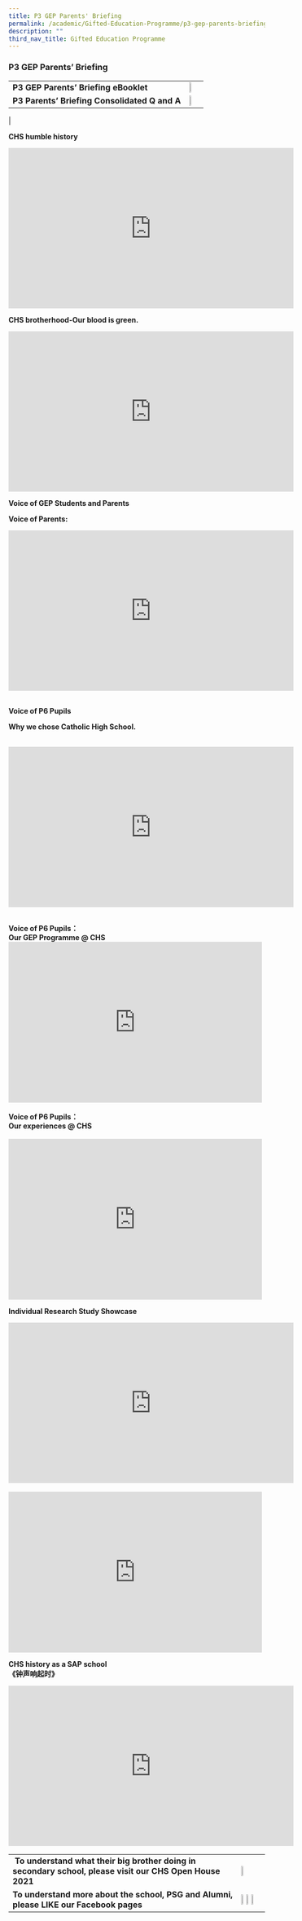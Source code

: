 ```yaml
---
title: P3 GEP Parents' Briefing
permalink: /academic/Gifted-Education-Programme/p3-gep-parents-briefing/
description: ""
third_nav_title: Gifted Education Programme
---
```

### P3 GEP Parents’ Briefing

|  	|  	|
|---	|---	|
|  **P3 GEP Parents’ Briefing eBooklet**	| <a href="https://drive.google.com/file/d/1WM1gKCpbAWkO8bk0spHVA8-R-UNgdoyp/view"><img style="width:45%" src="/images/gep13.png"></a> 	|
|  **P3 Parents’ Briefing Consolidated Q and A**	|  <a href="https://tinyurl.com/u8pn4xjf"><img style="width:25%" src="/images/gep14.png"></a>	|
| 

**CHS humble history**

<iframe width="560" height="315" src="https://www.youtube.com/embed/M9iTnspwy3g" title="YouTube video player" frameborder="0" allow="accelerometer; autoplay; clipboard-write; encrypted-media; gyroscope; picture-in-picture" allowfullscreen></iframe> 	

**CHS brotherhood-Our blood is green.**	

<iframe width="560" height="315" src="https://www.youtube.com/embed/vSdCkrXixZo" title="YouTube video player" frameborder="0" allow="accelerometer; autoplay; clipboard-write; encrypted-media; gyroscope; picture-in-picture" allowfullscreen></iframe> 	

**Voice of GEP Students and Parents** 	

**Voice of Parents:** <br> 

<iframe width="560" height="315" src="https://www.youtube.com/embed/yTgMq5CkPkc" title="YouTube video player" frameborder="0" allow="accelerometer; autoplay; clipboard-write; encrypted-media; gyroscope; picture-in-picture" allowfullscreen></iframe> <br><br>

**Voice of P6 Pupils** <br>

**Why we chose Catholic High School.** <br><br> 

<iframe width="560" height="315" src="https://www.youtube.com/embed/Z3VUxSbTbpI" title="YouTube video player" frameborder="0" allow="accelerometer; autoplay; clipboard-write; encrypted-media; gyroscope; picture-in-picture" allowfullscreen></iframe> <br><br>

**Voice of P6 Pupils：<br> Our GEP Programme @ CHS** <br> <iframe width="498" height="316" src="https://www.youtube.com/embed/RXclJ9iFYyY" title="Pupils seg2" frameborder="0" allow="accelerometer; autoplay; clipboard-write; encrypted-media; gyroscope; picture-in-picture" allowfullscreen></iframe> <br><br> **Voice of P6 Pupils：<br> Our experiences @ CHS** <br><br> <iframe width="498" height="316" src="https://www.youtube.com/embed/sJ08_OYfzHY" title="Pupils seg3" frameborder="0" allow="accelerometer; autoplay; clipboard-write; encrypted-media; gyroscope; picture-in-picture" allowfullscreen></iframe>	

**Individual Research Study Showcase** 	

<iframe width="560" height="315" src="https://www.youtube.com/embed/hP2s5y5YZkY" title="YouTube video player" frameborder="0" allow="accelerometer; autoplay; clipboard-write; encrypted-media; gyroscope; picture-in-picture" allowfullscreen></iframe> <br><br> <iframe width="498" height="316" src="https://www.youtube.com/embed/rCtMoUbMKNY" title="IRS Matthew Loy" frameborder="0" allow="accelerometer; autoplay; clipboard-write; encrypted-media; gyroscope; picture-in-picture" allowfullscreen></iframe>	

**CHS history as a SAP school** <br>**《钟声响起时》** 	

<iframe width="560" height="315" src="https://www.youtube.com/embed/NmvUNAE0eMo" title="YouTube video player" frameborder="0" allow="accelerometer; autoplay; clipboard-write; encrypted-media; gyroscope; picture-in-picture" allowfullscreen></iframe> 	

|  	|  	|
|---	|---	|
| **To understand what their big brother doing in secondary school, please visit our CHS Open House 2021**  	| <a href="https://staging.d26k7rl81eo6rb.amplifyapp.com/prospective-students/open-house/"><img style="width:25%" src="/images/gep15.png"></a> 	|
| **To understand more about the school, PSG and Alumni, please LIKE our Facebook pages** 	| <a href="https://www.facebook.com/chs.gongjiao/"><img style="width:25%" src="/images/gep16.png"></a><a href="https://www.facebook.com/psg.chs/"><img style="width:25%" src="/images/gep17.png"></a><a href="https://www.facebook.com/catholichighalumni/"><img style="width:25%" src="/images/gep18.png"></a> 	|